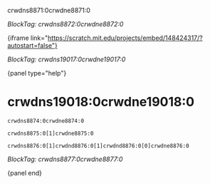 crwdns8871:0crwdne8871:0

*BlockTag: crwdns8872:0crwdne8872:0*

{iframe link="https://scratch.mit.edu/projects/embed/148424317/?autostart=false"}

*BlockTag: crwdns19017:0crwdne19017:0*

{panel type="help"}

# crwdns19018:0crwdne19018:0

<pre><code class="scratch:split:random">crwdns8874:0crwdne8874:0
</code></pre>

<pre><code class="scratch:split:random">crwdns8875:0[1]crwdne8875:0
</code></pre>

<pre><code class="scratch:split:random">crwdns8876:0[1]crwdnd8876:0[1]crwdnd8876:0[0]crwdne8876:0
</code></pre>

*BlockTag: crwdns8877:0crwdne8877:0*

{panel end}